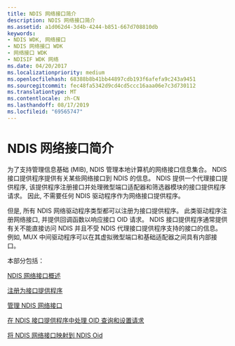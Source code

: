 ```yaml
---
title: NDIS 网络接口简介
description: NDIS 网络接口简介
ms.assetid: a1d062d4-3d4b-4244-b851-667d708810db
keywords:
- NDIS WDK, 网络接口
- NDIS 网络接口 WDK
- 网络接口 WDK
- NDISIF WDK 网络
ms.date: 04/20/2017
ms.localizationpriority: medium
ms.openlocfilehash: 68388b8b41bb44897cdb193f6afefa9c243a9451
ms.sourcegitcommit: fec48fa5342d9cd4cd5ccc16aaa06e7c3d730112
ms.translationtype: MT
ms.contentlocale: zh-CN
ms.lasthandoff: 08/17/2019
ms.locfileid: "69565747"
---
```

# <a name="introduction-to-ndis-network-interfaces"></a>NDIS 网络接口简介

为了支持管理信息基础 (MIB), NDIS 管理本地计算机的网络接口信息集合。 NDIS 接口提供程序提供有关某些网络接口到 NDIS 的信息。 NDIS 提供一个代理接口提供程序, 该提供程序注册接口并处理微型端口适配器和筛选器模块的接口提供程序请求。 因此, 不需要任何 NDIS 驱动程序作为网络接口提供程序。

但是, 所有 NDIS 网络驱动程序类型都可以注册为接口提供程序。 此类驱动程序注册网络接口, 并提供回调函数以响应接口 OID 请求。 NDIS 接口提供程序通常提供有关不能直接访问 NDIS 并且不受 NDIS 代理接口提供程序支持的接口的信息。 例如, MUX 中间驱动程序可以在其虚拟微型端口和基础适配器之间具有内部接口。

本部分包括：

[NDIS 网络接口概述](overview-of-ndis-network-interfaces.md)

[注册为接口提供程序](registering-as-an-interface-provider.md)

[管理 NDIS 网络接口](managing-ndis-network-interfaces.md)

[在 NDIS 接口提供程序中处理 OID 查询和设置请求](handling-oid-query-and-set-requests-in-an-ndis-interface-provider.md)

[将 NDIS 网络接口映射到 NDIS Oid](mapping-of-ndis-network-interfaces-to-ndis-oids.md)

 

 





